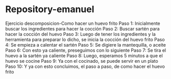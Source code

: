 # Repository-emanuel  
Ejercicio descomposicion-Como hacer un huevo frito
Paso 1: Inicialmente buscar los ingredientes para hacer la cocción
Paso 2: Buscar sartén para hacer la cocción del huevo 
Paso 3: Luego de tener los ingredientes y la herramienta para preparar lo dicho, se inicia la cocción del huevo frito
Paso 4: Se empieza a calentar el sartén
Paso 5: Se digiere la mantequilla, o aceite 
Paso 6: Con esto ya caliente, preseguimos con lo siguiente
Paso 7: Se tira el huevo a la sartén ya caliente
Paso 8: Luego, esperamos 5 minutos a que el huevo se cocine
Paso 9: Ya con el cocinado, se puede servir en un plato 
Paso 10: Y ya con esto concluimos, el paso a paso, de como hacer el huevo frito
